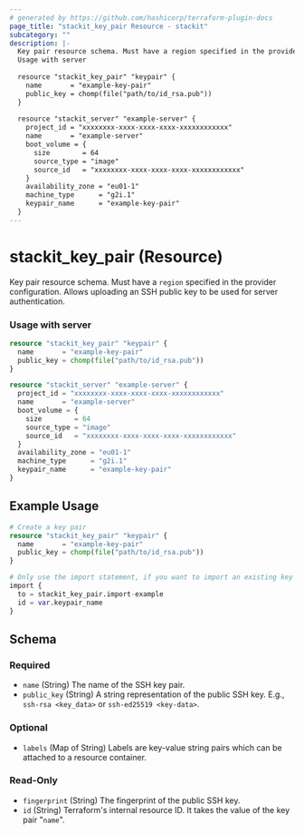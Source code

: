 ```yaml
---
# generated by https://github.com/hashicorp/terraform-plugin-docs
page_title: "stackit_key_pair Resource - stackit"
subcategory: ""
description: |-
  Key pair resource schema. Must have a region specified in the provider configuration. Allows uploading an SSH public key to be used for server authentication.
  Usage with server
  
  resource "stackit_key_pair" "keypair" {
    name       = "example-key-pair"
    public_key = chomp(file("path/to/id_rsa.pub"))
  }
  
  resource "stackit_server" "example-server" {
    project_id = "xxxxxxxx-xxxx-xxxx-xxxx-xxxxxxxxxxxx"
    name       = "example-server"
    boot_volume = {
      size        = 64
      source_type = "image"
      source_id   = "xxxxxxxx-xxxx-xxxx-xxxx-xxxxxxxxxxxx"
    }
    availability_zone = "eu01-1"
    machine_type      = "g2i.1"
    keypair_name      = "example-key-pair"
  }
---
```


# stackit_key_pair (Resource)

Key pair resource schema. Must have a `region` specified in the provider configuration. Allows uploading an SSH public key to be used for server authentication.



### Usage with server
```terraform
resource "stackit_key_pair" "keypair" {
  name       = "example-key-pair"
  public_key = chomp(file("path/to/id_rsa.pub"))
}

resource "stackit_server" "example-server" {
  project_id = "xxxxxxxx-xxxx-xxxx-xxxx-xxxxxxxxxxxx"
  name       = "example-server"
  boot_volume = {
    size        = 64
    source_type = "image"
    source_id   = "xxxxxxxx-xxxx-xxxx-xxxx-xxxxxxxxxxxx"
  }
  availability_zone = "eu01-1"
  machine_type      = "g2i.1"
  keypair_name      = "example-key-pair"
}

```

## Example Usage

```terraform
# Create a key pair
resource "stackit_key_pair" "keypair" {
  name       = "example-key-pair"
  public_key = chomp(file("path/to/id_rsa.pub"))
}

# Only use the import statement, if you want to import an existing key pair
import {
  to = stackit_key_pair.import-example
  id = var.keypair_name
}
```

<!-- schema generated by tfplugindocs -->
## Schema

### Required

- `name` (String) The name of the SSH key pair.
- `public_key` (String) A string representation of the public SSH key. E.g., `ssh-rsa <key_data>` or `ssh-ed25519 <key-data>`.

### Optional

- `labels` (Map of String) Labels are key-value string pairs which can be attached to a resource container.

### Read-Only

- `fingerprint` (String) The fingerprint of the public SSH key.
- `id` (String) Terraform's internal resource ID. It takes the value of the key pair "`name`".
